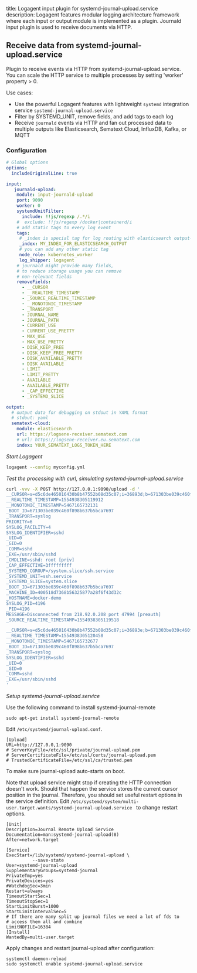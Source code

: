 title: Logagent input plugin for systemd-journal-upload.service  
description: Logagent features modular logging architecture framework where each input or output module is implemented as a plugin. Journald input plugin is used to receive documents via HTTP. 

## Receive data from systemd-journal-upload.service

Plugin to receive events via HTTP from systemd-journal-upload.service. You can scale the HTTP service to multiple processes by setting 'worker' property > 0. 

Use cases: 

- Use the powerful Logagent features with lightweight `systemd` integration service `systemd-journal-upload.service` 
- Filter by SYSTEMD_UNIT, remove fields, and add tags to each log
- Receive `journald` events via HTTP and fan out processed data to multiple outputs like Elasticsearch, Sematext Cloud, InfluxDB, Kafka, or MQTT

### Configuration


```yaml
# Global options
options:
  includeOriginalLine: true

input:
   journald-upload:
    module: input-journald-upload
    port: 9090
    worker: 0
    systemdUnitFilter: 
      include: !!js/regexp /.*/i
    #  exclude: !!js/regexp /docker|containerd/i
    # add static tags to every log event 
    tags:
     # _index is special tag for log routing with elasticsearch output-plugin
     _index: MY_INDEX_FOR_ELASTICSEARCH_OUTPUT
     # you can add any other static tag 
     node_role: kubernetes_worker
     log_shipper: logagent
    # journald might provide many fields, 
    # to reduce storage usage you can remove 
    # non-relevant fields
    removeFields:
      - __CURSOR
      - __REALTIME_TIMESTAMP
      - _SOURCE_REALTIME_TIMESTAMP
      - __MONOTONIC_TIMESTAMP
      - _TRANSPORT
      - JOURNAL_NAME
      - JOURNAL_PATH
      - CURRENT_USE
      - CURRENT_USE_PRETTY
      - MAX_USE
      - MAX_USE_PRETTY
      - DISK_KEEP_FREE
      - DISK_KEEP_FREE_PRETTY
      - DISK_AVAILABLE_PRETTY
      - DISK_AVAILABLE
      - LIMIT
      - LIMIT_PRETTY
      - AVAILABLE
      - AVAILABLE_PRETTY
      - _CAP_EFFECTIVE
      - _SYSTEMD_SLICE

output: 
  # output data for debugging on stdout in YAML format
  # stdout: yaml
  sematext-cloud:
    module: elasticsearch
    url: https://logsene-receiver.sematext.com
    # url: https://logsene-receiver.eu.sematext.com
    index: YOUR_SEMATEXT_LOGS_TOKEN_HERE

```

_Start Logagent_

```sh
logagent --config myconfig.yml
```

_Test the processing with curl, simulating systemd-journal-upload.service_

```sh
curl -vvv -X POST http://127.0.0.1:9090/upload -d '
__CURSOR=s=d5c6de465016430b8b47552b08d35c07;i=36893d;b=671303be039c460f898b637b5bca7697;m=4f8ec78ad23;t=58635495306a8;x=f88836c4f568bc1f
__REALTIME_TIMESTAMP=1554938305119912
__MONOTONIC_TIMESTAMP=5467165732131
_BOOT_ID=671303be039c460f898b637b5bca7697
_TRANSPORT=syslog
PRIORITY=6
SYSLOG_FACILITY=4
SYSLOG_IDENTIFIER=sshd
_UID=0
_GID=0
_COMM=sshd
_EXE=/usr/sbin/sshd
_CMDLINE=sshd: root [priv]   
_CAP_EFFECTIVE=3fffffffff
_SYSTEMD_CGROUP=/system.slice/ssh.service
_SYSTEMD_UNIT=ssh.service
_SYSTEMD_SLICE=system.slice
_BOOT_ID=671303be039c460f898b637b5bca7697
_MACHINE_ID=400518d7368b56325877a28f6f43d32c
_HOSTNAME=docker-demo
SYSLOG_PID=4196
_PID=4196
MESSAGE=Disconnected from 218.92.0.208 port 47994 [preauth]
_SOURCE_REALTIME_TIMESTAMP=1554938305119518

__CURSOR=s=d5c6de465016430b8b47552b08d35c07;i=36893e;b=671303be039c460f898b637b5bca7697;m=4f8ec78af45;t=58635495308ca;x=efef7cd6e15b4416
__REALTIME_TIMESTAMP=1554938305120458
__MONOTONIC_TIMESTAMP=5467165732677
_BOOT_ID=671303be039c460f898b637b5bca7697
_TRANSPORT=syslog
SYSLOG_IDENTIFIER=sshd
_UID=0
_GID=0
_COMM=sshd
_EXE=/usr/sbin/sshd
'
```

_Setup systemd-journal-upload.service_

Use the following command to install systemd-journal-remote

```
sudo apt-get install systemd-journal-remote
```

Edit `/etc/systemd/journal-upload.conf`.

```
[Upload]
URL=http://127.0.0,1:9090
# ServerKeyFile=/etc/ssl/private/journal-upload.pem
# ServerCertificateFile=/etc/ssl/certs/journal-upload.pem
# TrustedCertificateFile=/etc/ssl/ca/trusted.pem
```

To make sure journal-upload auto-starts on boot. 

Note that upload service might stop if creating the HTTP connection doesn't work. 
Should that happen the service stores the current cursor position in the journal. 
Therefore, you should set useful restart options in the service definition. 
Edit `/etc/systemd/system/multi-user.target.wants/systemd-journal-upload.service ` to change restart options. 

```
[Unit]
Description=Journal Remote Upload Service
Documentation=man:systemd-journal-upload(8)
After=network.target

[Service]
ExecStart=/lib/systemd/systemd-journal-upload \
          --save-state
User=systemd-journal-upload
SupplementaryGroups=systemd-journal
PrivateTmp=yes
PrivateDevices=yes
#WatchdogSec=3min
Restart=always
TimeoutStartSec=1
TimeoutStopSec=1
StartLimitBurst=1000
StartLimitIntervalSec=5
# If there are many split up journal files we need a lot of fds to
# access them all and combine
LimitNOFILE=16384
[Install]
WantedBy=multi-user.target
```

Apply changes and restart journal-upload after configuration:

```
systemctl daemon-reload
sudo systemctl enable systemd-journal-upload.service
```
